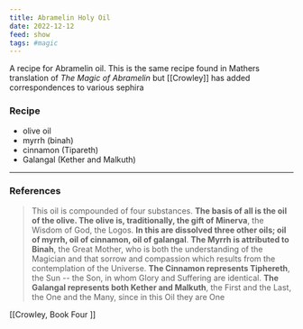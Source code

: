 ```yaml
---
title: Abramelin Holy Oil
date: 2022-12-12
feed: show
tags: #magic 
---
```

A recipe for Abramelin oil. This is the same recipe found in Mathers translation of *The Magic of Abramelin* but [[Crowley]] has added correspondences to various  sephira 

### Recipe
- olive oil
- myrrh (binah)
- cinnamon (Tipareth)
- Galangal (Kether and Malkuth)

___
### References

> This oil is compounded of four substances. **The basis of all is the oil of the olive. The olive is, traditionally, the gift of Minerva**, the Wisdom of God, the Logos. **In this are dissolved three other oils; oil of myrrh, oil of cinnamon, oil of galangal**. **The Myrrh is attributed to Binah**, the Great Mother, who is both the understanding of the Magician and that sorrow and compassion which results from the contemplation of the Universe. **The Cinnamon represents Tiphereth**, the Sun -- the Son, in whom Glory and Suffering are identical. **The Galangal represents both Kether and Malkuth**, the First and the Last, the One and the Many, since in this Oil they are One
>

[[Crowley, Book Four ]]


